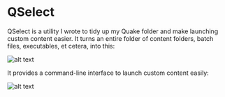 # QSelect

QSelect is a utility I wrote to tidy up my Quake folder and make launching custom content easier. It turns an entire folder of content folders, batch files, executables, et cetera, into this:

![alt text](https://media.discordapp.net/attachments/136531542653665280/770279747875373106/unknown.png)

It provides a command-line interface to launch custom content easily:

![alt text](https://media.discordapp.net/attachments/136531542653665280/770282123990794270/unknown.png)
